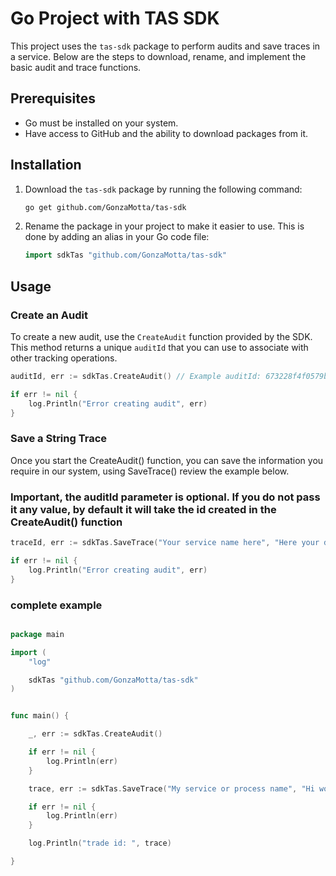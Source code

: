 # Go Project with TAS SDK

This project uses the `tas-sdk` package to perform audits and save traces in a service. Below are the steps to download, rename, and implement the basic audit and trace functions.

## Prerequisites

- Go must be installed on your system.
- Have access to GitHub and the ability to download packages from it.

## Installation

1. Download the `tas-sdk` package by running the following command:

    ```bash
    go get github.com/GonzaMotta/tas-sdk
    ```

2. Rename the package in your project to make it easier to use. This is done by adding an alias in your Go code file:

    ```go
    import sdkTas "github.com/GonzaMotta/tas-sdk"
    ```

## Usage

### Create an Audit

To create a new audit, use the `CreateAudit` function provided by the SDK. This method returns a unique `auditId` that you can use to associate with other tracking operations.

```go
auditId, err := sdkTas.CreateAudit() // Example auditId: 673228f4f0579b84116e0b6f

if err != nil {
    log.Println("Error creating audit", err)
}
```

### Save a String Trace

Once you start the CreateAudit() function, you can save the information you require in our system, using SaveTrace() review the example below. 

###  Important, the auditId parameter is optional. If you do not pass it any value, by default it will take the id created in the CreateAudit() function

```go
traceId, err := sdkTas.SaveTrace("Your service name here", "Here your data", auditId ...string ) // returns trace id

if err != nil {
    log.Println("Error creating audit", err)
}
```

### complete example
```go

package main

import (
	"log"

	sdkTas "github.com/GonzaMotta/tas-sdk"
)


func main() {

	_, err := sdkTas.CreateAudit()

	if err != nil {
		log.Println(err)
	}

	trace, err := sdkTas.SaveTrace("My service or process name", "Hi world!")

	if err != nil {
		log.Println(err)
	}

	log.Println("trade id: ", trace)

}

```